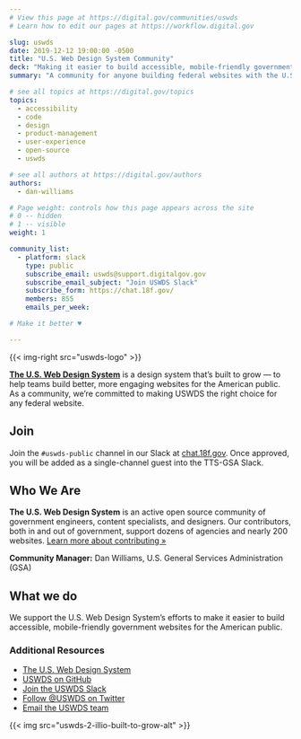 ```yaml
---
# View this page at https://digital.gov/communities/uswds
# Learn how to edit our pages at https://workflow.digital.gov

slug: uswds
date: 2019-12-12 19:00:00 -0500
title: "U.S. Web Design System Community"
deck: "Making it easier to build accessible, mobile-friendly government websites for the public."
summary: "A community for anyone building federal websites with the U.S. Web Design System (USWDS) or considering it for a future project."

# see all topics at https://digital.gov/topics
topics:
  - accessibility
  - code
  - design
  - product-management
  - user-experience
  - open-source
  - uswds

# see all authors at https://digital.gov/authors
authors:
  - dan-williams

# Page weight: controls how this page appears across the site
# 0 -- hidden
# 1 -- visible
weight: 1

community_list:
  - platform: slack
    type: public
    subscribe_email: uswds@support.digitalgov.gov
    subscribe_email_subject: "Join USWDS Slack"
    subscribe_form: https://chat.18f.gov/
    members: 855
    emails_per_week:

# Make it better ♥

---
```


{{< img-right src="uswds-logo" >}}

[**The U.S. Web Design System**](https://designsystem.digital.gov) is a design system that’s built to grow — to help teams build better, more engaging websites for the American public. As a community, we’re committed to making USWDS the right choice for any federal website.

## Join

Join the `#uswds-public` channel in our Slack at [chat.18f.gov](https://chat.18f.gov/). Once approved, you will be added as a single-channel guest into the TTS-GSA Slack.

## Who We Are

**The U.S. Web Design System** is an active open source community of government engineers, content specialists, and designers. Our contributors, both in and out of government, support dozens of agencies and nearly 200 websites. [Learn more about contributing »](https://github.com/uswds/uswds/blob/develop/CONTRIBUTING.md)

**Community Manager:** Dan Williams, U.S. General Services Administration (GSA)

## What we do

We support the U.S. Web Design System’s efforts to make it easier to build accessible, mobile-friendly government websites for the American public.

### Additional Resources

- [The U.S. Web Design System](https://designsystem.digital.gov/)
- [USWDS on GitHub](https://github.com/uswds/uswds/)
- [Join the USWDS Slack](https://chat.18f.gov/)
- [Follow @USWDS on Twitter](https://twitter.com/uswds?lang=en)
- [Email the USWDS team](mailto:uswds@support.digitalgov.gov)

{{< img src="uswds-2-illio-built-to-grow-alt" >}}

